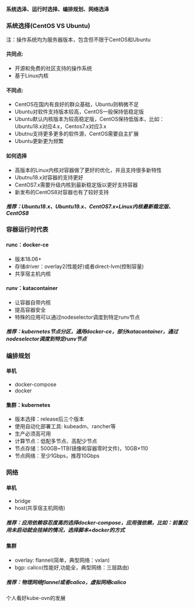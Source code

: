 #### 系统选泽、运行时选择、编排规划、网络选泽

### 系统选择(CentOS VS Ubuntu)
注：操作系统均为服务器版本，包含但不限于CentOS和Ubuntu
#### 共同点:
* 开源和免费的社区支持的操作系统
* 基于Linux内核  

#### 不同点:
* CentOS在国内有良好的群众基础，Ubuntu则稍微不足
* Ubuntu对软件支持版本较高，CentOS一般保持低稳定版
* Ubuntu默认内核版本为较高稳定版，CentOS保持低版本，比如：Ubuntu18.x对应4.x，Centos7.x对应3.x
* Ubutnu支持更多更多的软件源，CentOS需要自主扩展
* Ubuntu更新更为频繁

#### 如何选择
* 高版本的Linux内核对容器做了更好的优化，并且支持很多新特性
* Ubutnu18.x对容器的支持更好
* CentOS7.x需要升级内核到最新稳定版以更好支持容器
* 新发布的CentOS8对容器也有了较好支持
##### 推荐：Ubuntu18.x、Ubuntu19.x、CentOS7.x+Linux内核最新稳定版、CentOS8

### 容器运行时代表
#### runc：docker-ce
* 版本18.06+
* 存储driver：overlay2(性能好)或者direct-lvm(控制容量)
* 共享宿主机内核

#### runv：katacontainer
* 让容器自带内核
* 提高容器安全
* 特殊的应用可以通过nodeselector调度到特定runv节点
##### 推荐：kubernetes节点分区，通用docker-ce，部分katacontainer，通过nodeselector调度到特定runv节点

### 编排规划
#### 单机
* docker-compose
* docker  

#### 集群：kubernetes
* 版本选择：release后三个版本
* 使用自动化部署工具: kubeadm、rancher等
* 生产必须高可用
* 计算节点：低配多节点、高配少节点
* 节点存储：500GB~1TB(镜像和容器零时文件)，10GB×110
* 节点网络：至少1Gbps，推荐10Gbps

### 网络
#### 单机
* bridge
* host(共享宿主机网络)  
##### 推荐：应用依赖容忍度高的选择docker-compose，应用强依赖，比如：前置应用未启动就会挂掉的情况，选择脚本+docker的方式

#### 集群
* overlay: flannel(简单，典型网络：vxlan)
* bgp: calico(性能好,功能全，典型网络：三层路由)
##### 推荐：物理网络flannel或者calico，虚拟网络calico

个人看好kube-ovn的发展